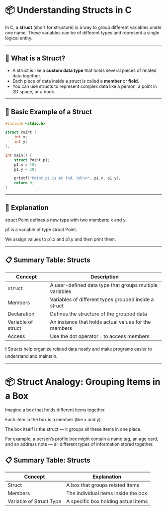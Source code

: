 # 📦 Understanding Structs in C

In C, a **struct** (short for structure) is a way to group different variables under one name. These variables can be of different types and represent a single logical entity.

---

## 📌 What is a Struct?

- A struct is like a **custom data type** that holds several pieces of related data together.
- Each piece of data inside a struct is called a **member** or **field**.
- You can use structs to represent complex data like a person, a point in 2D space, or a book.

---

## 🧪 Basic Example of a Struct

```c
#include <stdio.h>

struct Point {
    int x;
    int y;
};

int main() {
    struct Point p1;
    p1.x = 10;
    p1.y = 20;

    printf("Point p1 is at (%d, %d)\n", p1.x, p1.y);
    return 0;
}
```

---

## 📍 Explanation
struct Point defines a new type with two members: x and y.

p1 is a variable of type struct Point.

We assign values to p1.x and p1.y and then print them.

---

## 📋 Summary Table: Structs

| Concept               | Description                                         |
|-----------------------|-----------------------------------------------------|
| `struct`              | A user-defined data type that groups multiple variables |
| Members               | Variables of different types grouped inside a struct  |
| Declaration           | Defines the structure of the grouped data             |
| Variable of struct    | An instance that holds actual values for the members    |
| Access                | Use the dot operator `.` to access members             |


❗ Structs help organize related data neatly and make programs easier to understand and maintain.

---

# 📦 Struct Analogy: Grouping Items in a Box
Imagine a box that holds different items together.

Each item in the box is a member (like x and y).

The box itself is the struct — it groups all these items in one place.

For example, a person’s profile box might contain a name tag, an age card, and an address note — all different types of information stored together.

## 📋 Summary Table: Structs

| Concept               | Explanation                          |
|-----------------------|------------------------------------|
| Struct                | A box that groups related items     |
| Members               | The individual items inside the box |
| Variable of Struct Type| A specific box holding actual items |
